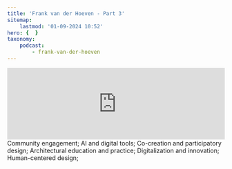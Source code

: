 ```yaml
---
title: 'Frank van der Hoeven - Part 3'
sitemap:
    lastmod: '01-09-2024 10:52'
hero: {  }
taxonomy:
    podcast:
        - frank-van-der-hoeven
---
```


<iframe title="digineb" width="100%" height="166" scrolling="no" frameborder="no" allow="autoplay" src="https://w.soundcloud.com/player/?url=https%3A//api.soundcloud.com/tracks/1908103664&color=%234b4815&auto_play=false&hide_related=false&show_comments=true&show_user=true&show_reposts=false&show_teaser=false"></iframe>
Community engagement;
AI and digital tools;
Co-creation and participatory design;
Architectural education and practice;
Digitalization and innovation;
Human-centered design;